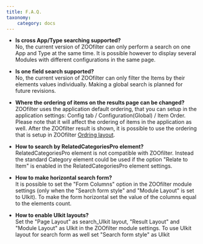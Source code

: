 ```yaml
---
title: F.A.Q.
taxonomy:
    category: docs
---
```


* **Is cross App/Type searching supported?** <br /> No, the current version of ZOOfilter can only perform a search on one App and Type at the same time. It is possible however to display several Modules with different configurations in the same page.

* **Is one field search supported?** <br /> No, the current version of ZOOfilter can only filter the Items by their elements values individually. Making a global search is planned for future revisions.

* **Where the ordering of items on the results page can be changed?** <br /> ZOOfilter uses the application default ordering, that you can setup in the application settings: Config tab / Configuration(Global) / Item Order. Please note that it will affect the ordering of items in the application as well. After the ZOOfilter result is shown, it is possible to use the ordering that is setup in ZOOfilter [Ordring layout](/extensions/zoofilter/basics/integration#results-ordering).

* **How to search by RelatedCategoriesPro element?** <br /> RelatedCategoriesPro element is not compatible with ZOOfilter. Instead the standard Category element could be used if the option "Relate to Item" is enabled in the RelatedCategoriesPro element settings.   

* **How to make horizontal search form?** <br /> It is possible to set the "Form Columns" option in the ZOOfilter module settings (only when the "Search form style" and "Module Layout" is set to UIkit). To make the form horizontal set the value of the columns equal to the elements count.

* **How to enable UIkit layouts?** <br /> Set the "Page Layout" as search_UIkit layout, "Result Layout" and "Module Layout" as UIkit in the ZOOfilter module settings. To use UIkit layout for search form as well set "Search form style" as UIkit 